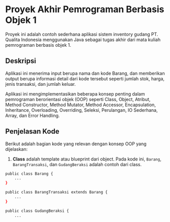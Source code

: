 # Proyek Akhir Pemrograman Berbasis Objek 1

Proyek ini adalah contoh sederhana aplikasi sistem inventory gudang PT. Qualita Indonesia menggunakan Java sebagai tugas akhir dari mata kuliah pemrograman berbasis objek 1.

## Deskripsi

Aplikasi ini menerima input berupa nama dan kode Barang, dan memberikan output berupa informasi detail dari kode tersebut seperti jumlah stok, harga, jenis transaksi, dan jumlah keluar.

Aplikasi ini mengimplementasikan beberapa konsep penting dalam pemrograman berorientasi objek (OOP) seperti Class, Object, Atribut, Method Constructor, Method Mutator, Method Accessor, Encapsulation, Inheritance, Overloading, Overriding, Seleksi, Perulangan, IO Sederhana, Array, dan Error Handling.

## Penjelasan Kode

Berikut adalah bagian kode yang relevan dengan konsep OOP yang dijelaskan:

1. **Class** adalah template atau blueprint dari object. Pada kode ini, `Barang`, `BarangTransaksi`, dan `GudangBeraksi` adalah contoh dari class.

```bash
public class Barang {
    ...
}

public class BarangTransaksi extends Barang {
    ...
}

public class GudangBeraksi {
    ...
}
```

2. **Object** adalah instance dari class. Pada kode ini, `barangList[i] = new BarangTransaksi(kode, nama, stok, harga);` adalah contoh pembuatan object.

```bash
barangList[i] = new BarangTransaksi(kode, nama, stok, harga);
```

3. **Atribut** adalah variabel yang ada dalam class. Pada kode ini, `namaBarang`, `kodeBarang`, `stok`, dan `harga` adalah contoh atribut.

```bash
String kodeBarang;
String namaBarang;
int stok;
double harga;
```

4. **Constructor** adalah method yang pertama kali dijalankan pada saat pembuatan object. Pada kode ini, constructor ada di dalam class `Barang` dan `BarangTransaksi`.

```bash
public Mahasiswa(String nama, String npm) {
    this.nama = nama;
    this.npm = npm;
}

public BarangTransaksi(String kode, String nama, int stok, double harga) {
    super(kode, nama, stok, harga);
}
```

5. **Mutator** atau setter digunakan untuk mengubah nilai dari suatu atribut. Pada kode ini, `setStok` dan `setHarga` adalah contoh method mutator.

```bash
public void setStok(int stok) {
    this.stok = stok;
}

public void setHarga(double harga) {
    this.harga = harga;
}
```

6. **Accessor** atau getter digunakan untuk mengambil nilai dari suatu atribut. Pada kode ini, `getKodeBarang`, `getNamaBarang`, `getStok`, dan `getHarga` adalah contoh method accessor.

```bash
public String getKodeBarang() {
    return kodeBarang;
}

public String getNamaBarang() {
    return namaBarang;
}
public int getStok() {
    return stok;
}
public double getHarga() {
    return harga;
}
```

7. **Encapsulation** adalah konsep menyembunyikan data dengan membuat atribut menjadi private dan hanya bisa diakses melalui method. Pada kode ini, atribut `kodeBarang`, `namaBarang`, `stok` dan `harga` dienkapsulasi dan hanya bisa diakses melalui method getter dan setter.

```bash
private String kodeBarang;
private String namaBarang;
private int stok;
private double harga;
```

8. **Inheritance** adalah konsep di mana sebuah class bisa mewarisi property dan method dari class lain. Pada kode ini, `barangTransaksi` mewarisi `barang` dengan sintaks `extends`.

```bash
public class BarangTransaksi extends Barang {
    ...
}
```

9. **Polymorphism** adalah konsep di mana sebuah nama dapat digunakan untuk merujuk ke beberapa tipe atau bentuk objek berbeda. Ini memungkinkan metode-metode dengan nama yang sama untuk berperilaku berbeda tergantung pada tipe objek yang mereka manipulasi, polymorphism bisa berbentuk Overloading ataupun Overriding. Pada kode ini, method `displayInfo(String)` di `Mahasiswa` merupakan overloading method `displayInfo` dan `displayInfo` di `MahasiswaDetail` merupakan override dari method `displayInfo` di `Mahasiswa`.

```bash
public String displayInfo(String lokasi) {
    return displayInfo() + " | Lokasi Gudang: " + lokasi;
}

@Override
public String displayInfo() {
    return "[INFO BARANG] " + super.displayInfo();
}
```

10. **Seleksi** adalah statement kontrol yang digunakan untuk membuat keputusan berdasarkan kondisi. Pada kode ini, digunakan seleksi `if else` dalam method tambah dan kurang stok `getStok` dan `setStok`.

```bash
public void tambahStok(int jumlah) {
    if (jumlah > 0) {
        setStok(getStok() + jumlah);
    } else {
        System.out.println("Jumlah harus lebih dari 0 untuk menambah stok.");
    }
}

public void kurangiStok(int jumlah) {
    if (jumlah > getStok()) {
        System.out.println("Jumlah keluar melebihi stok! Transaksi dibatalkan.");
    } else if (jumlah <= 0) {
        System.out.println("Jumlah harus lebih dari 0 untuk mengurangi stok.");
    } else {
        setStok(getStok() - jumlah);
    }
}
}
```

11. **Perulangan** adalah statement kontrol yang digunakan untuk menjalankan blok kode berulang kali. Pada kode ini, digunakan loop `for` untuk meminta input dan menampilkan data.

```bash
 for (int i = 0; i < barangList.length; i++) {
    ...
}
```

12. **Input Output Sederhana** digunakan untuk menerima input dari user dan menampilkan output ke user. Pada kode ini, digunakan class `Scanner` untuk menerima input dan method `System.out.println` untuk menampilkan output.

```bash
Scanner scanner = new Scanner(System.in);
System.out.print("Masukkan Kode Barang: ");
String kode = input.nextLine();
System.out.print("Masukkan Nama Barang: ");
String nama = input.nextLine();
```

13. **Array** adalah struktur data yang digunakan untuk menyimpan beberapa nilai dalam satu variabel. Pada kode ini, `BarangTransaksi[] barangList = new BarangTransaksi[2];` adalah contoh penggunaan array.

```bash
BarangTransaksi[] barangList = new BarangTransaksi[2];
```

14. **Error Handling** digunakan untuk menangani error yang mungkin terjadi saat runtime. Pada kode ini, digunakan `try catch` untuk menangani error.

```bash
try {
    // code that might throw an exception
} catch (NumberFormatException e) {
  System.out.println("Input stok harus berupa angka.");
}
```

## Usulan nilai

| No  | Materi         |  Nilai  |
| :-: | -------------- | :-----: |
|  1  | Class          |    5    |
|  2  | Object         |    5    |
|  3  | Atribut        |    5    |
|  4  | Constructor    |    5    |
|  5  | Mutator        |    5    |
|  6  | Accessor       |    5    |
|  7  | Encapsulation  |    5    |
|  8  | Inheritance    |    5    |
|  9  | Polymorphism   |   10    |
| 10  | Seleksi        |    5    |
| 11  | Perulangan     |    5    |
| 12  | IO Sederhana   |   10    |
| 13  | Array          |   15    |
| 14  | Error Handling |   15    |
|     | **TOTAL**      | **100** |

## Pembuat

Nama: M. Syahreza Bakhtiar
NPM: 2410010663
